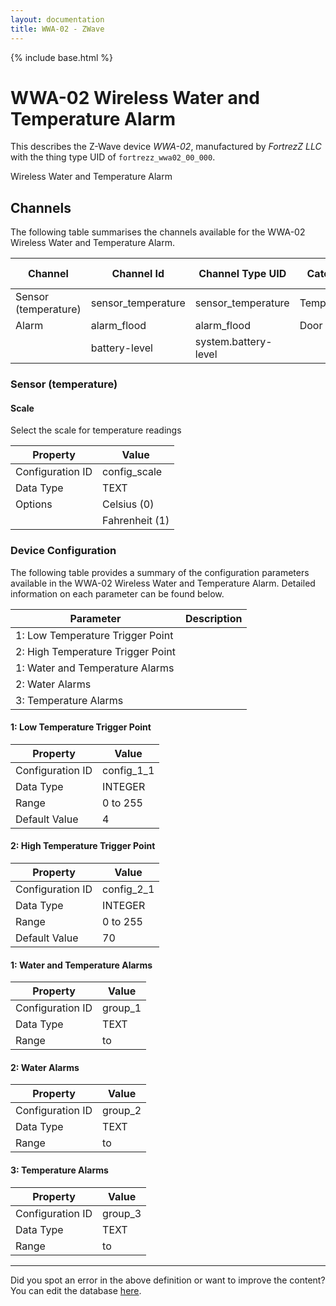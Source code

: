 ```yaml
---
layout: documentation
title: WWA-02 - ZWave
---
```


{% include base.html %}

# WWA-02 Wireless Water and Temperature Alarm

This describes the Z-Wave device *WWA-02*, manufactured by *FortrezZ LLC* with the thing type UID of ```fortrezz_wwa02_00_000```. 

Wireless Water and Temperature Alarm


## Channels
The following table summarises the channels available for the WWA-02 Wireless Water and Temperature Alarm.

| Channel | Channel Id | Channel Type UID | Category | Item Type |
|---------|------------|------------------|----------|-----------|
| Sensor (temperature) | sensor_temperature | sensor_temperature | Temperature | Number |
| Alarm | alarm_flood | alarm_flood | Door | Switch |
|  | battery-level | system.battery-level |  |  |


### Sensor (temperature)

#### Scale

Select the scale for temperature readings


| Property         | Value    |
|------------------|----------|
| Configuration ID | config_scale |
| Data Type        | TEXT || Default Value | 0 |
| Options | Celsius (0) |
|  | Fahrenheit (1) |


### Device Configuration
The following table provides a summary of the configuration parameters available in the WWA-02 Wireless Water and Temperature Alarm.
Detailed information on each parameter can be found below.

| Parameter   | Description |
|-------------|-------------|
| 1: Low Temperature Trigger Point |  |
| 2: High Temperature Trigger Point |  |
| 1: Water and Temperature Alarms |  |
| 2: Water Alarms |  |
| 3: Temperature Alarms |  |


#### 1: Low Temperature Trigger Point


| Property         | Value    |
|------------------|----------|
| Configuration ID | config_1_1 |
| Data Type        | INTEGER |
| Range | 0 to 255 |
| Default Value | 4 |


#### 2: High Temperature Trigger Point


| Property         | Value    |
|------------------|----------|
| Configuration ID | config_2_1 |
| Data Type        | INTEGER |
| Range | 0 to 255 |
| Default Value | 70 |


#### 1: Water and Temperature Alarms


| Property         | Value    |
|------------------|----------|
| Configuration ID | group_1 |
| Data Type        | TEXT |
| Range |  to  |


#### 2: Water Alarms


| Property         | Value    |
|------------------|----------|
| Configuration ID | group_2 |
| Data Type        | TEXT |
| Range |  to  |


#### 3: Temperature Alarms


| Property         | Value    |
|------------------|----------|
| Configuration ID | group_3 |
| Data Type        | TEXT |
| Range |  to  |


---

Did you spot an error in the above definition or want to improve the content?
You can edit the database [here](http://www.cd-jackson.com/index.php/zwave/zwave-device-database/zwave-device-list/devicesummary/222).
